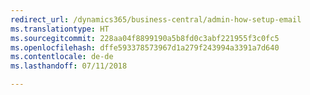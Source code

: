 ```yaml
---
redirect_url: /dynamics365/business-central/admin-how-setup-email
ms.translationtype: HT
ms.sourcegitcommit: 228aa04f8899190a5b8fd0c3abf221955f3c0fc5
ms.openlocfilehash: dffe593378573967d1a279f243994a3391a7d640
ms.contentlocale: de-de
ms.lasthandoff: 07/11/2018

---
```


